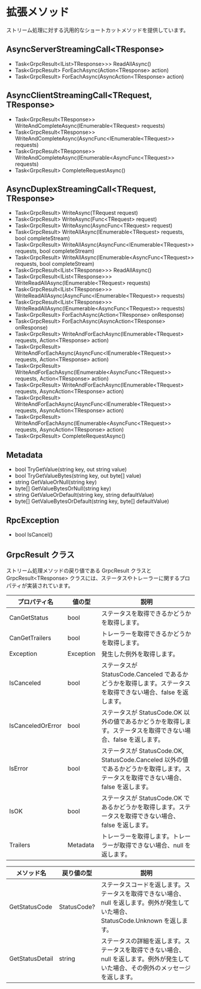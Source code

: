 # 拡張メソッド #

ストリーム処理に対する汎用的なショートカットメソッドを提供しています。

## **AsyncServerStreamingCall\<TResponse>** ##

* Task\<GrpcResult\<IList>TResponse>>> ReadAllAsync()
* Task\<GrpcResult> ForEachAsync(Action\<TResponse> action)
* Task\<GrpcResult> ForEachAsync(AsyncAction\<TResponse> action)

## **AsyncClientStreamingCall\<TRequest, TResponse>** ##

* Task\<GrpcResult\<TResponse>> WriteAndCompleteAsync(IEnumerable\<TRequest> requests)
* Task\<GrpcResult\<TResponse>> WriteAndCompleteAsync(AsyncFunc\<IEnumerable\<TRequest>> requests)
* Task\<GrpcResult\<TResponse>> WriteAndCompleteAsync(IEnumerable\<AsyncFunc\<TRequest>> requests)
* Task\<GrpcResult> CompleteRequestAsync()

## **AsyncDuplexStreamingCall\<TRequest, TResponse>** ##

* Task\<GrpcResult> WriteAsync(TRequest request)
* Task\<GrpcResult> WriteAsync(Func\<TRequest> request)
* Task\<GrpcResult> WriteAsync(AsyncFunc\<TRequest> request)
* Task\<GrpcResult> WriteAllAsync(IEnumerable\<TRequest> requests, bool completeStream)
* Task\<GrpcResult> WriteAllAsync(AsyncFunc\<IEnumerable\<TRequest>> requests, bool completeStream)
* Task\<GrpcResult> WriteAllAsync(IEnumerable\<AsyncFunc\<TRequest>> requests, bool completeStream)
* Task\<GrpcResult\<IList\<TResponse>>> ReadAllAsync()
* Task\<GrpcResult\<IList\<TResponse>>> WriteReadAllAsync(IEnumerable\<TRequest> requests)
* Task\<GrpcResult\<IList\<TResponse>>> WriteReadAllAsync(AsyncFunc\<IEnumerable\<TRequest>> requests)
* Task\<GrpcResult\<IList\<TResponse>>> WriteReadAllAsync(IEnumerable\<AsyncFunc\<TRequest>> requests)
* Task\<GrpcResult> ForEachAsync(Action\<TResponse> onResponse)
* Task\<GrpcResult> ForEachAsync(AsyncAction\<TResponse> onResponse)
* Task\<GrpcResult> WriteAndForEachAsync(IEnumerable\<TRequest> requests, Action\<TResponse> action)
* Task\<GrpcResult> WriteAndForEachAsync(AsyncFunc\<IEnumerable\<TRequest>> requests, Action\<TResponse> action)
* Task\<GrpcResult> WriteAndForEachAsync(IEnumerable\<AsyncFunc\<TRequest>> requests, Action\<TResponse> action)
* Task\<GrpcResult> WriteAndForEachAsync(IEnumerable\<TRequest> requests, AsyncAction\<TResponse> action)
* Task\<GrpcResult> WriteAndForEachAsync(AsyncFunc\<IEnumerable\<TRequest>> requests, AsyncAction\<TResponse> action)
* Task\<GrpcResult> WriteAndForEachAsync(IEnumerable\<AsyncFunc\<TRequest>> requests, AsyncAction\<TResponse> action)
* Task\<GrpcResult> CompleteRequestAsync()

## **Metadata** ##

* bool TryGetValue(string key, out string value)
* bool TryGetValueBytes(string key, out byte[] value)
* string GetValueOrNull(string key)
* byte[] GetValueBytesOrNull(string key)
* string GetValueOrDefault(string key, string defaultValue)
* byte[] GetValueBytesOrDefault(string key, byte[] defaultValue)

## **RpcException** ##

* bool IsCancel()


## GrpcResult クラス ##

ストリーム処理メソッドの戻り値である GrpcResult クラスと GrpcResult\<TResponse> クラスには、ステータスやトレーラーに関するプロパティが実装されています。

プロパティ名|値の型|説明
-|-|-
CanGetStatus|bool|ステータスを取得できるかどうかを取得します。
CanGetTrailers|bool|トレーラーを取得できるかどうかを取得します。
Exception|Exception|発生した例外を取得します。
IsCanceled|bool|ステータスが StatusCode.Canceled であるかどうかを取得します。ステータスを取得できない場合、false を返します。
IsCanceledOrError|bool|ステータスが StatusCode.OK 以外の値であるかどうかを取得します。ステータスを取得できない場合、false を返します。
IsError|bool|ステータスが StatusCode.OK, StatusCode.Canceled 以外の値であるかどうかを取得します。ステータスを取得できない場合、false を返します。
IsOK|bool|ステータスが StatusCode.OK であるかどうかを取得します。ステータスを取得できない場合、false を返します。
Trailers|Metadata|トレーラーを取得します。トレーラーが取得できない場合、null を返します。

メソッド名|戻り値の型|説明
-|-|-
GetStatusCode|StatusCode?|ステータスコードを返します。ステータスを取得できない場合、null を返します。例外が発生していた場合、StatusCode.Unknown を返します。
GetStatusDetail|string|ステータスの詳細を返します。ステータスを取得できない場合、null を返します。例外が発生していた場合、その例外のメッセージを返します。
